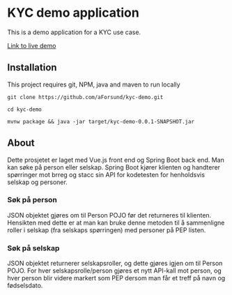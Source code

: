 # KYC demo application

This is a demo application for a KYC use case. 

[Link to live demo](https://kyc-demo-af.azurewebsites.net/)

## Installation

This project requires git, NPM, java and maven to run locally

```shell
git clone https://github.com/aForsund/kyc-demo.git

cd kyc-demo

mvnw package && java -jar target/kyc-demo-0.0.1-SNAPSHOT.jar
```

## About

Dette prosjetet er laget med Vue.js front end og Spring Boot back end. Man kan søke på person eller selskap. Spring Boot kjører klienten og handterer spørringer mot brreg og stacc sin API for kodetesten for henholdsvis selskap og personer.


### Søk på person

JSON objektet gjøres om til Person POJO før det returneres til klienten. Hensikten med dette er at man kan bruke denne metoden til å sammenligne roller i selskap (fra selskaps spørringen) med personer på PEP listen.

### Søk på selskap

JSON objektet returnerer selskapsroller, og dette gjøres igjen om til Person POJO. For hver selskapsrolle/person gjøres et nytt API-kall mot person, og hver person blir videre markert som PEP dersom man får et treff på navn og fødselsdato. 

